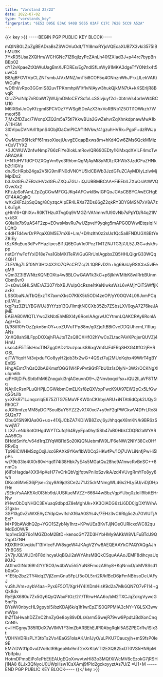 ```yaml
---
title: "Vorstand 22/23"
date: 2022-07-02
type: "vorstands_key"
fingerprint: "6E52 D95E E3AC 940B 5655 03AF C17C 7628 5CC9 A52A"
---
```

{{< key >}}
-----BEGIN PGP PUBLIC KEY BLOCK-----

mQINBGLZpZgBEADraBsZSWOVuOdt/TYI8mxRYjoVQEcaXUB7X3vki3575IBhMU3K
7YxR35Usa2XQHm/WCHGNc71Z6qjIzyPcZAnLh40fZXIad3J+p44rc7bypBnBEp02
dY12vKpaeZtXbWuUagBmXJFDREs/Eg7ndlSfLnWy91MKA3dgeTfYONt1x4t5uwC4
B8/gBFGVfVpCLZNTsmbJJVxMNZ/xnT5i8COF5q4GNnznWhJPrxLlLekVAK/WCuPe
wD6hI/vRpo3GGmlS82uvTPKnmhpW1/flvNlAyw3hukQjkMN7tA+kKSErIjR8BvqR
OiUZPulNIp7nR0aWf7jWUjmDMoCEYScfxLcSSivjuyf2d+0btmVs4orlwW4BCU10
M6lX6xlJoOyKfzgmlSPCVOz7YWSgi5DeAzX3hxVoRBNb1Z5OTl1OWkzh7Wmeot58
7jMxZfDZuc/7WxnpXZQ2m5a75tl7KkwBUa2GwZehvrZqXhnkdpnawMwA1bAT1H5M
3l0VlpuDVNArll1tpnS4ObjlOaCmPICAf1lNVkw/41gzuhHVRk+PgoF+dzRWJpvj
CwMcm06HckFf61msoXieejUuvgECqapBxws8m+hKd4Qw6ZMs6QckMMiz+CsVTYX2
+3JCWUW2nfwNmp7G6zFiYe3IokLmRov/QR690EDty1KiMxqdXViLF4mcTwARAQAB
tHNTdHVTdGFOZXQgVm9yc3RhbmQgMjAyMi8yMDIzIChWb3JzdGFuZHNkb2t1IGVu
dnJ5cHRpb24ga2V5IG9mIFN0dVN0YU5ldCBWb3JzdGFuZCAyMDIyLzIwMjMpIDx2
b3JzdGFuZEBzdHVzdGFuZXQuZGU+iQJUBBMBCAA+FiEEblLZXuOslAtWVQOvwXx2
KFzJpSoFAmLZpZgCGwMFCQJKq4AFCwkIBwIGFQoJCAsCBBYCAwECHgECF4AACgkQ
wXx2KFzJpSqQag/8CyzqcAIpER4LRXa7ZDs66gZ2qkRY3DYGMSN7xV8A7zLKuTgA
gHtn16+QhlXv+R0KTHzuXTvg0q9VMGZrVANmnvfU90vNb7sPpYD/R4q21lVsxkSX
G0IaIix7b9uAS4F2zp+EOwsMsvRu7wUZpveY9yqkg5mAPGODWwlEtqsIqlNLQ/tQ
c4dHTd4wrDrPPqaXGM5E7mX6+Lm/+D/hzIth0z2sUs1Qc5a8FNDUGX8BtYeZ8IEy
tSzK6qEuq3dPvPHazlipcsBI1tQ6EOaVIo0PczTMTZNJTG3j7JL5ZJ3G+dsk5spp
netDrYwFdfYxID18e7va1GbMXITeRViGuGRrUnlAgpbxZQ5HHLQigrG33WQq4QH1
ZLEV8g7L5f0NY3Htz4X2lO7QPcCFfZc/2L1QRFvD2h+hg69aUyRStCbs5vlFegM9
vQm3Z3IBWNtzKQNEOXtu4w8BLCwGAW1k3kC+p6jIkhVMIbK8wlRrbBUnmCbm6vr0
3+sQwLGHLSMErAZ307YbXBJVuIpOcRsne1tKeNIwksWsL6vAMjYOiTSWffjKaxFz
LSSGbaNJoTbQExzTK7axmXksO7KIiX5k5ODi4zeOP/yY0OQV4L09JxmPCqpjLWLp
txgPsz3ZfLYBGWUJ8YtYzb13QJ1ImtjtNCCXb35Zb7ZSbsLXV0qyA7276keJAjME
EAEIAB0WIQTLYwcZkNbtEhMBXl4y6RonlAAg/wUCYtmnLQAKCRAy6RonlAAg/+Qs
D/98tR0FrOzZpkn5mOY+uoZUVuTPp88m/g0Zjq1tBBiCveDDQIJhcmL7IfIugANs
XnXQ8ahSlLFppDOXajhFlAJtsTZsQ8CXHfO2hYwCoZLtacPAVKPqjerQUVZj4HmU
usoc4iF5T5lsHocTlNZgg0ADz1zuzpouk88ixgVmGJFdFRqSHXG4ftfO2jFHROSL
ejTWYqoHNt3vjxduFCo8yyH2job3fx2wG+4QSzt7uj2MUoKqhx49WIrT4gBYEnBS
HhgAEmt7hQsQ2bA6KmsfOGG1W4PvPvt9GtFFbU0z1sOlyN+3W2/OCKNgXIuIqm6h
qiPHXjDiFuSbtbfhM6Znoguki3njAGeuvnO9+JZNnvbxqcifsx+iQU2ILaVF8TMq
NAjt0cRsnPLuQHPjLCGWkbmCmELKsf8zQXVxpFwcK9U/97EW2pCx5LfGwqSGtJIb
y+XFkR71LJnqcnlqE675ZlTG7EMuVFKW0nCKhbyiARU+iNTAt6dCpk2UQyGRh0C7
aJGRtmfzqMM8yDCPSouIBuY5YZZ2vX1X0xd7+y9nF2gPWCkwV4DFrLRe8iSU2n77
ObuQ1SN9KIAa0G+uo+41XjJCbZA7KDiWB8Zxvj6yJhhqqeX8mKN/k9BR6zSwwjW7
LLXZ+eNbSotOtHgdWYTCufq164RyyEpa0hyt5Sb47oB0HbkCDQRi2aWYARAA56Cb
BHddSmYc/v64d1rqZiYqWBl1dSo20iQQNJebmIW9L/F6eNW/2NlY38CxOHfRRvEq
Tp98ICWHMSzgOxjlJxc6RAXk9YKwflbW0Cq3HKwfPv/1Oj7UWLiNnfjPwHi5lpPs
wt79b33le4tX0r80vHqd174i38Hbk7yE4s5MGatQu28hc9A1nwcRvBnSC++8nmCs
j6iFbHagda4XX94pXeH77vCrkQbVgjfqtwPnIIxSzvIkA/zd4VUvgRmYFo8yy8wh
DKcot6MvE36jPjse+2qy9A9jd/SCe2J71J25drMNmgWL46s2HLy5U/viDjOHpfHn
/SEksYsAAK5XdOI3hb9d/JUSKueMVZZ+66644wBbzVgpYUbg0zIolI9lbttEHrNw
ifHwtObDqNH3C3EVuaq9dbpdZ8eMghUk+XK3OlADG6zLi6DD0jgDXfW/hA21gxa+
3SF13g0vZcWXEAyCYdpQvvifshXf6aA0SYs4v/7EHz3vC6RIg5c2u7GVIUTjAEcP
M+P9bAWdhQ2p+YGO1SZybNy1hrz+KPwUEaBKvTJjNOeOURIcxoWC82quMdEdOW/R
1qp1vsSQl76o1MGZDoM2BtD+kenocGY7ZD3HYbHMy9AKkW8VLFuBTdJ9Q2qpOZNH
KDXRlHXivqkiuT13IVIceFJW8sgeW4JKAgV2Yw8AEQEAAYkCPAQYAQgAJhYhBG5S
2V7jrJQLVlUDr8F8dihcyaUqBQJi2aWYAhsMBQkCSquAAAoJEMF8dihcyaUqiKUQ
AOIhoGINdt69hGY/f8O3/w4bWu5h5YuN8FmozA9hy8+KqNnixD/bMV8Ssd1b0pCo
+1E5tp2bz2TY4idqZVjlZemGnu5FpLf5oOL5rri2R/kfBcD6jrFmNBbsoDeUAFyJ
vuShJVm+aybV4aa+Pyx6F5OT/XgrHY4IXDmHisK9d2a7Mk6QN7O7vF114+gQk8dv
RyEjkX680u7Zx5Gy6QyQWaxFtOz/2i1/TRrwHAA6o/bM2TXCJqZokgVywcG5mFjs
BYsW/0nbycHL9gpybI5/bzKDAj6k/q1h1wrEpZ1S0QPPMIA3cNY+YGLSX3wwmWpe
IhZfTaHwahDZZnC2hnZyGe8oy89vDLsVarm5SwejR79vw9PpdtJBdXonCnqCnNfs
e+ilHGgny/385RDdX7aVlMVfF3ImZbARBEhEJPl0AbgRqkI5ASZPECrRv/lSlx3t
VDHNVDRisPLY3tbTs2Vx4EaGS1olaAK/Jn1JyO/uLPKU7Caucyjh+mS9fsP0Ie9E
EM7rDW31p0vuDVo6ctRBgepMx9mT2vXrKIaVTI2EXQ825xDT0VS5HNRpMYbifpku
HotmDPmpEiPo1ePbEfjEAUgEQoXvwvtwHl83o3MQfXiWcMV6cEzokG7jRSHj1NA8
6LJx3QNyoU0UWpHsw1CsXAmj9fPId2gckoyyztAs7U/Z
=U1+M
-----END PGP PUBLIC KEY BLOCK-----
{{</ key >}}

